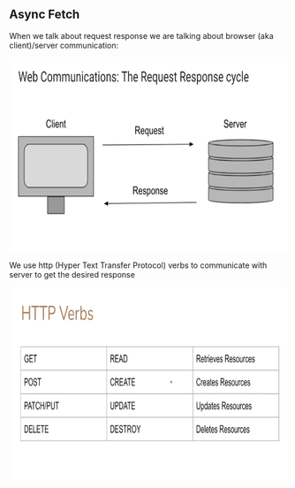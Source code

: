 ## Async Fetch

When we talk about request response we are talking about browser (aka client)/server communication:

<p>
    <img src="../assets/req-resp.png" width="650" height="350">
</p>


We use http (Hyper Text Transfer Protocol) verbs to communicate with server to get the desired response

<p>
    <img src="../assets/http-verbs.png" width="650" height="350">
</p>
